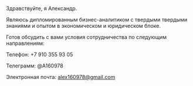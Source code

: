 Здравствуйте, я Александр.

Являюсь дипломированным бизнес-аналитиком с твердыми твердыми знаниями и опытом в экономическом и юридическом блоке.

Готов обсудить с вами условия сотрудничества по следующим направлениям:

Телефон: +7 910 355 93 05

Телеграмм: @A160978

Электронная почта: alex160978@gmail.com
